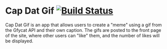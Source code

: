 # Cap Dat Gif [![Build Status](https://travis-ci.com/JoeySuc89/Project-Two.svg?branch=master)](https://travis-ci.com/JoeySuc89/Project-Two)

Cap Dat Gif is an app that allows users to create a "meme" using a gif from the Gfycat API and their own caption. The gifs are posted to the front page of the site, where other users can "like" them, and the number of likes will be displayed.

